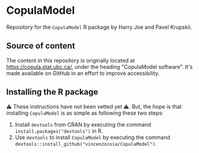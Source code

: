 # CopulaModel

Repository for the `CopulaModel` R package by Harry Joe and Pavel Krupskii.

## Source of content

The content in this repository is originally located at https://copula.stat.ubc.ca/, under the heading "CopulaModel software". It's made available on GitHub in an effort to improve accessibility.

## Installing the R package

:warning: These instructions have not been vetted yet :warning:. But, the hope is that installing `CopulaModel` is as simple as following these two steps:

1. Install `devtools` from CRAN by executing the command `install.packages("devtools")` in R.
2. Use `devtools` to install `CopulaModel` by executing the command `devtools::install_github("vincenzocoia/CopulaModel")`.
